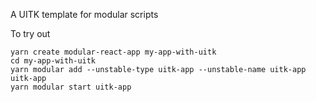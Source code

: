 A UITK template for modular scripts

To try out

```
yarn create modular-react-app my-app-with-uitk
cd my-app-with-uitk
yarn modular add --unstable-type uitk-app --unstable-name uitk-app uitk-app
yarn modular start uitk-app
```
